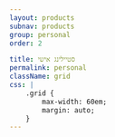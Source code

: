 ```yaml
---
layout: products
subnav: products
group: personal
order: 2

title: סטיילינג אישי
permalink: personal
className: grid
css: |
    .grid {
        max-width: 60em;
        margin: auto;
    }
---
```


